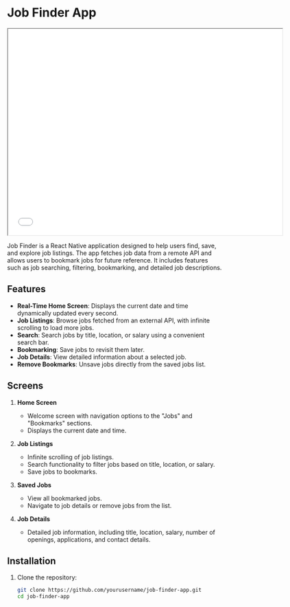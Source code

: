 # Job Finder App
<iframe src="(https://drive.google.com/file/d/1WmIwRR38M4wadEjxnFnMbP4sjwmUTt2d/view?usp=drive_link)" width="640" height="480" allow="autoplay"></iframe>



Job Finder is a React Native application designed to help users find, save, and explore job listings. The app fetches job data from a remote API and allows users to bookmark jobs for future reference. It includes features such as job searching, filtering, bookmarking, and detailed job descriptions.

## Features

- **Real-Time Home Screen**: Displays the current date and time dynamically updated every second.
- **Job Listings**: Browse jobs fetched from an external API, with infinite scrolling to load more jobs.
- **Search**: Search jobs by title, location, or salary using a convenient search bar.
- **Bookmarking**: Save jobs to revisit them later.
- **Job Details**: View detailed information about a selected job.
- **Remove Bookmarks**: Unsave jobs directly from the saved jobs list.

## Screens

1. **Home Screen**  
   - Welcome screen with navigation options to the "Jobs" and "Bookmarks" sections.
   - Displays the current date and time.
   
2. **Job Listings**  
   - Infinite scrolling of job listings.
   - Search functionality to filter jobs based on title, location, or salary.
   - Save jobs to bookmarks.
   
3. **Saved Jobs**  
   - View all bookmarked jobs.
   - Navigate to job details or remove jobs from the list.

4. **Job Details**  
   - Detailed job information, including title, location, salary, number of openings, applications, and contact details.

## Installation

1. Clone the repository:
   ```bash
   git clone https://github.com/yourusername/job-finder-app.git
   cd job-finder-app
